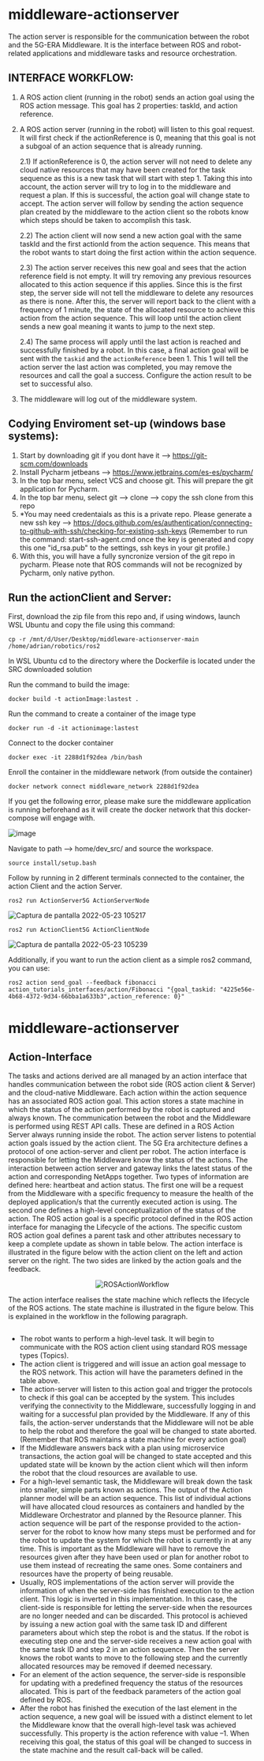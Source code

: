 # middleware-actionserver
The action server is responsible for the communication between the robot and the 5G-ERA Middleware. It is the interface between ROS and robot-related applications and middleware tasks and resource orchestration.

## INTERFACE WORKFLOW:
1) A ROS action client (running in the robot) sends an action goal using the ROS action message. This goal has 2 properties: taskId, and action reference.
2) A ROS action server (running in the robot) will listen to this goal request. It will first check if the actionReference is 0, meaning that this goal is not a subgoal of an action sequence that is already running.
 
    2.1) If actionReference is 0, the action server will not need to delete any cloud native resources that may have been created for the task sequence as this is a new task that will start with step 1. Taking this into account, the action server will try to log in to the middleware and request a plan. If this is successful, the action goal will change state to accept. The action server will follow by sending the action sequence plan created by the middleware to the action client so the robots know which steps should be taken to accomplish this task. 

   2.2) The action client will now send a new action goal with the same taskId and the first actionId from the action sequence. This means that the robot wants to start doing the first action within the action sequence.
  
   2.3) The action server receives this new goal and sees that the action reference field is not empty. It will try removing any previous resources allocated to this action sequence if this applies. Since this is the first step, the server side will not tell the middleware to delete any resources as there is none. After this, the server will report back to the client with a frequency of 1 minute, the state of the allocated resource to achieve this action from the action sequence. This will loop until the action client sends a new goal meaning it wants to jump to the next step.

   2.4) The same process will apply until the last action is reached and successfully finished by a robot. In this case, a final action goal will be sent with the `taskid` and the `actionReference` been 1. This 1 will tell the action server the last action was completed, you may remove the resources and call the goal a success. Configure the action result to be set to successful also.
   
 3) The middleware will log out of the middleware system. 

## Codying Enviroment set-up (windows base systems):
1) Start by downloading git if you dont have it --> https://git-scm.com/downloads
2) Install Pycharm jetbeans --> https://www.jetbrains.com/es-es/pycharm/
3) In the top bar menu, select VCS and choose git. This will prepare the git application for Pycharm.
4) In the top bar menu, select git --> clone --> copy the ssh clone from this repo
5) *You may need credentaials as this is a private repo. Please generate a new ssh key --> https://docs.github.com/es/authentication/connecting-to-github-with-ssh/checking-for-existing-ssh-keys (Remember to run the command: start-ssh-agent.cmd once the key is generated and copy this one "id_rsa.pub" to the settings, ssh keys in your git profile.)
6) With this, you will have a fully syncronize version of the git repo in pycharm. Please note that ROS commands will not be recognized by Pycharm, only native python.


## Run the actionClient and Server:
First, download the zip file from this repo and, if using windows, launch WSL Ubuntu and copy the file using this command:

```
cp -r /mnt/d/User/Desktop/middleware-actionserver-main /home/adrian/robotics/ros2
```
In WSL Ubuntu cd to the directory where the Dockerfile is located under the SRC downloaded solution

Run the command to build the image:
```
docker build -t actionImage:lastest .
```
Run the command to create a container of the image type

```
docker run -d -it actionimage:lastest
```

Connect to the docker container
```
docker exec -it 2288d1f92dea /bin/bash
```
Enroll the container in the middleware network (from outside the container)
```
docker network connect middleware_network 2288d1f92dea
```

If you get the following error, please make sure the middleware application is running beforehand as it will create the docker network that this docker-compose will engage with.

![image](https://user-images.githubusercontent.com/26432703/165356762-c77e01b0-7af3-4f95-b743-e11972937f06.png)


Navigate to path --> home/dev_src/ and source the workspace.

```
source install/setup.bash
```
Follow by running in 2 different terminals connected to the container, the action Client and the action Server.

```
ros2 run ActionServer5G ActionServerNode
```
![Captura de pantalla 2022-05-23 105217](https://user-images.githubusercontent.com/26432703/169782041-8446ece6-b420-4010-9196-cd5b1ed87bfb.png)

```
ros2 run ActionClient5G ActionClientNode
```
![Captura de pantalla 2022-05-23 105239](https://user-images.githubusercontent.com/26432703/169782108-7740e28a-0efb-442d-9e42-40b511cc72cb.png)


Additionally, if you want to run the action client as a simple ros2 command, you can use:

```
ros2 action send_goal --feedback fibonacci action_tutorials_interfaces/action/Fibonacci "{goal_taskid: "4225e56e-4b68-4372-9d34-66bba1a633b3",action_reference: 0}"
```
# middleware-actionserver
## Action-Interface 

The tasks and actions derived are all managed by an action interface that handles communication between the robot side (ROS action client & Server) and the cloud-native Middleware. Each action within the action sequence has an associated ROS action goal. This action stores a state machine in which the status of the action performed by the robot is captured and always known. The communication between the robot and the Middleware is performed using REST API calls. These are defined in a ROS Action Server always running inside the robot. The action server listens to potential action goals issued by the action client. The 5G Era architecture defines a protocol of one action-server and client per robot.
The action interface is responsible for letting the Middleware know the status of the actions. The interaction between action server and gateway links the latest status of the action and corresponding NetApps together. Two types of information are defined here: heartbeat and action status. The first one will be a request from the Middleware with a specific frequency to measure the health of the deployed application/s that the currently executed action is using. The second one defines a high-level conceptualization of the status of the action. 
The ROS action goal is a specific protocol defined in the ROS action interface for managing the Lifecycle of the actions. The specific custom ROS action goal defines a parent task and other attributes necessary to keep a complete update as shown in table below. 
The action interface is illustrated in the figure below with the action client on the left and action server on the right. The two sides are linked by the action goals and the feedback.
<p align="center">
  <img src="docs\img\ROSActionWorkflow.png" 
  alt="ROSActionWorkflow"/>
</p>

The action interface realises the state machine which reflects the lifecycle of the ROS actions. The state machine is illustrated in the figure below. This is explained in the workflow in the following paragraph. 

<p align="center">
   <img src=""
   alt=""/>
   </p>
   

* The robot wants to perform a high-level task. It will begin to communicate with the ROS action client using standard ROS message types (Topics).
* The action client is triggered and will issue an action goal message to the ROS network. This action will have the parameters defined in the table above. 
* The action-server will listen to this action goal and trigger the protocols to check if this goal can be accepted by the system. This includes verifying the connectivity to the Middleware, successfully logging in and waiting for a successful plan provided by the Middleware. If any of this fails, the action-server understands that the Middleware will not be able to help the robot and therefore the goal will be changed to state aborted. (Remember that ROS maintains a state machine for every action goal)
* If the Middleware answers back with a plan using microservice transactions, the action goal will be changed to state accepted and this updated state will be known by the action client which will then inform the robot that the cloud resources are available to use.
* For a high-level semantic task, the Middleware will break down the task into smaller, simple parts known as actions. The output of the Action planner model will be an action sequence. This list of individual actions will have allocated cloud resources as containers and handled by the Middleware Orchestrator and planned by the Resource planner. This action sequence will be part of the response provided to the action-server for the robot to know how many steps must be performed and for the robot to update the system for which the robot is currently in at any time. This is important as the Middleware will have to remove the resources given after they have been used or plan for another robot to use them instead of recreating the same ones. Some containers and resources have the property of being reusable. 
* Usually, ROS implementations of the action server will provide the information of when the server-side has finished execution to the action client. This logic is inverted in this implementation. In this case, the client-side is responsible for letting the server-side when the resources are no longer needed and can be discarded. This protocol is achieved by issuing a new action goal with the same task ID and different parameters about which step the robot is and the status. If the robot is executing step one and the server-side receives a new action goal with the same task ID and step 2 in an action sequence. Then the server knows the robot wants to move to the following step and the currently allocated resources may be removed if deemed necessary. 
* For an element of the action sequence, the server-side is responsible for updating with a predefined frequency the status of the resources allocated. This is part of the feedback parameters of the action goal defined by ROS.
* After the robot has finished the execution of the last element in the action sequence, a new goal will be issued with a distinct element to let the Middleware know that the overall high-level task was achieved successfully. This property is the action reference with value –1. When receiving this goal, the status of this goal will be changed to success in the state machine and the result call-back will be called. 






